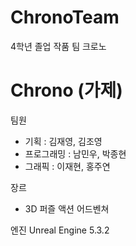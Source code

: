 # ChronoTeam
4학년 졸업 작품 팀 크로노

# Chrono (가제)
팀원
- 기획 : 김재영, 김조영
- 프로그래밍 : 남민우, 박종현
- 그래픽 : 이재현, 홍주연

장르
 - 3D 퍼즐 액션 어드벤쳐

엔진
Unreal Engine 5.3.2
